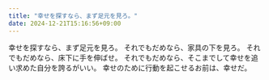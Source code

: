 ```yaml
---
title: "幸せを探すなら、まず足元を見ろ。"
date: 2024-12-21T15:16:56+09:00
---
```

幸せを探すなら、まず足元を見ろ。
それでもだめなら、家具の下を見ろ。
それでもだめなら、床下に手を伸ばせ。
それでもだめなら、そこまでして幸せを追い求めた自分を誇るがいい。
幸せのために行動を起こせるお前は、幸せだ。
